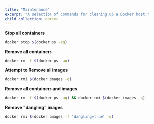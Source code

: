 ```yaml
---
title: "Maintenance"
excerpt: "A selection of commands for cleaning up a Docker host."
child_collection: docker
---
```


**Stop all containers**

```bash
docker stop $(docker ps -aq)
```

**Remove all containers**

```bash
docker rm -f $(docker ps -aq)
```

**Attempt to Remove all images**

```bash
docker rmi $(docker images -q)
```

**Remove all containers and images**

```bash
docker rm -f $(docker ps -aq) && docker rmi $(docker images -q)
```

**Remove "dangling" images**

```bash
docker rmi $(docker images -f "dangling=true" -q)
```

